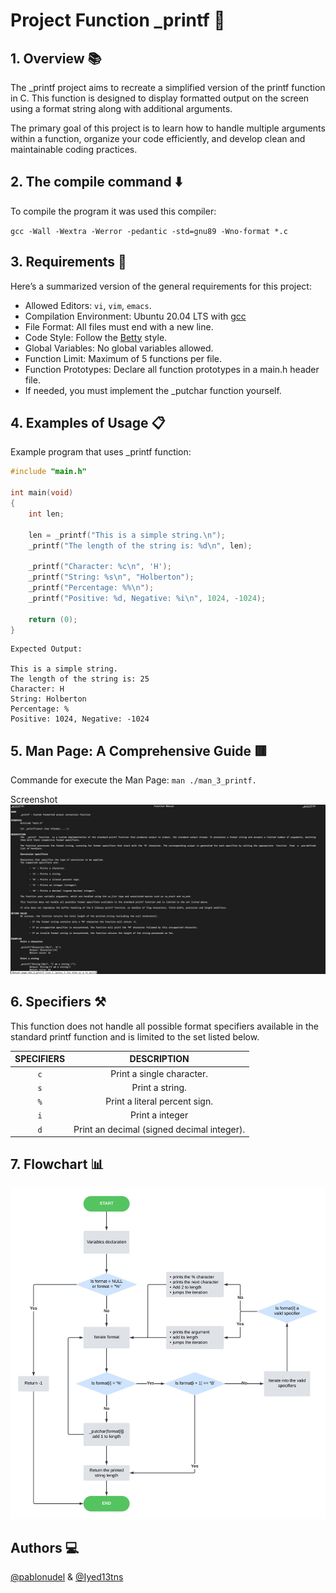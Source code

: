 # Project Function _printf 🤖

## 1. Overview 📚

The _printf project aims to recreate a simplified version of the printf function in C. This function is designed to display formatted output on the screen using a format string along with additional arguments.

The primary goal of this project is to learn how to handle multiple arguments within a function, organize your code efficiently, and develop clean and maintainable coding practices.

## 2. The compile command ⬇️

To compile the program it was used this compiler:

`gcc -Wall -Wextra -Werror -pedantic -std=gnu89 -Wno-format *.c`

##  3. Requirements 📝

Here’s a summarized version of the general requirements for this project:

* Allowed Editors: `vi`, `vim`, `emacs`.
* Compilation Environment: Ubuntu 20.04 LTS with [gcc](https://gcc.gnu.org/install/ ) 
* File Format: All files must end with a new line.
* Code Style: Follow the [Betty](https://github.com/hs-hq/Betty ) style.
* Global Variables: No global variables allowed.
* Function Limit: Maximum of 5 functions per file.
* Function Prototypes: Declare all function prototypes in a main.h header file.
* If needed, you must implement the _putchar function yourself.

## 4. Examples of Usage 📋

Example program that uses _printf function:

```c
#include "main.h"

int main(void)
{
    int len;

    len = _printf("This is a simple string.\n");
    _printf("The length of the string is: %d\n", len);

    _printf("Character: %c\n", 'H');
    _printf("String: %s\n", "Holberton");
    _printf("Percentage: %%\n");
    _printf("Positive: %d, Negative: %i\n", 1024, -1024);

    return (0);
}
```
```
Expected Output:

This is a simple string.
The length of the string is: 25
Character: H
String: Holberton
Percentage: %
Positive: 1024, Negative: -1024
```

## 5. Man Page: A Comprehensive Guide 🟥

Commande for execute the Man Page: `man ./man_3_printf.`

Screenshot
![Man Screenshot](https://raw.githubusercontent.com/pablonudel/holbertonschool-printf/refs/heads/pablonudel/man_page.jpg)

## 6. Specifiers ⚒︎

This function does not handle all possible format specifiers available in the standard printf function and is limited to the set listed below.

  SPECIFIERS	|DESCRIPTION|
|:---:|:---:|
|`c`	|Print a single character.|
|`s`	|Print a string.|
|`%`	|Print a literal percent sign.|
|`i`	|Print a integer|
|`d`	|Print an decimal (signed decimal integer).|

## 7. Flowchart 📊

![Flowchart](https://raw.githubusercontent.com/pablonudel/holbertonschool-printf/refs/heads/pablonudel/printf_funtion_flowchart.jpg)

## Authors 💻

[@pablonudel](https://www.github.com/pablonudel) & [@Iyed13tns](https://www.github.com/Iyed13tns)
